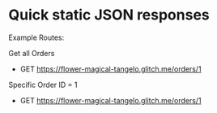 # Quick static JSON responses

Example Routes:

Get all Orders
- GET https://flower-magical-tangelo.glitch.me/orders/1

Specific Order ID = 1
- GET https://flower-magical-tangelo.glitch.me/orders/1

